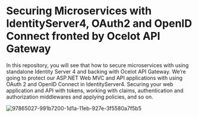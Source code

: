 # Securing Microservices with IdentityServer4, OAuth2 and OpenID Connect fronted by Ocelot API Gateway

In this repository, you will see that how to secure microservices with using standalone Identity Server 4 and backing with Ocelot API Gateway. We’re going to protect our ASP.NET Web MVC and API applications with using OAuth 2 and OpenID Connect in IdentityServer4. Securing your web application and API with tokens, working with claims, authentication and authorization middlewares and applying policies, and so on.

![97865027-991b7200-1d1a-11eb-927e-3f5580a7f5b5](https://user-images.githubusercontent.com/103562305/171635221-6728fc96-4054-4b8f-931c-f04d47a093bf.png)
